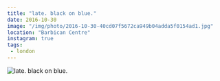 ```yaml
---
title: "late. black on blue."
date: 2016-10-30
image: "/img/photo/2016-10-30-40cd07f5672ca949b04adda5f0154ad1.jpg"
location: "Barbican Centre"
instagram: true
tags:
 - london
---
```


![late. black on blue.](/img/photo/2016-10-30-40cd07f5672ca949b04adda5f0154ad1.jpg)
